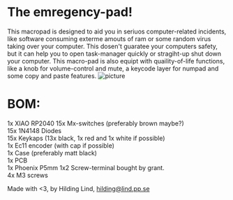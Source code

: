 # The emregency-pad!
This macropad is designed to aid you in seriuos computer-related incidents, like software consuming
exterme amouts of ram or some random virus taking over your computer.
This dosen't guaratee your computers safety, but it can help you to open task-manager quickly 
or stragiht-up shut down your computer.
This macro-pad is also equipt with quaility-of-life functions, like a knob for volume-control and mute, a keycode layer for numpad and some copy and paste features.
![picture](https://cdn.hackclubber.dev/slackcdn/fc6df849fece92f33f7e0babb242175e.png)
# BOM:
1x XIAO RP2040
15x Mx-switches (preferably brown maybe?) <br/>
15x 1N4148 Diodes <br/>
15x Keykaps (13x black, 1x red and 1x white if possible)<br/>
1x Ec11 encoder (with cap if possible)<br/>
1x Case (preferably matt black)<br/>
1x PCB <br/>
1x Phoenix P5mm 1x2 Screw-terminal bought by grant. <br/>
4x M3 screws <br/>

Made with <3, by Hilding Lind, hilding@lind.pp.se
